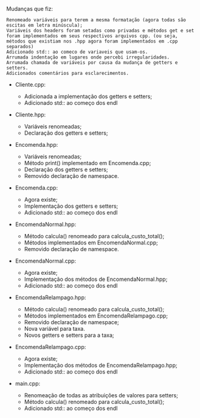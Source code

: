 Mudanças que fiz:

    Renomeado variáveis para terem a mesma formatação (agora todas são escitas em letra minúscula);
    Variáveis dos headers foram setadas como privadas e métodos get e set foram implementados em seus respectivos arquivos cpp. (ou seja, métodos que existiam nos .hpp agora foram implementados em .cpp separados)
    Adicionado std:: ao comeco de variaveis que usam-os.
    Arrumada indentação em lugares onde percebi irregularidades.
    Arrumada chamada de variáveis por causa da mudança de getters e setters.
    Adicionados comentários para esclarecimentos.

- Cliente.cpp:
    * Adicionada a implementação dos getters e setters;
    * Adicionado std:: ao começo dos endl

- Cliente.hpp:
    * Variáveis renomeadas;
    * Declaração dos getters e setters;

- Encomenda.hpp:
    * Variáveis renomeadas;
    * Método print() implementado em Encomenda.cpp;
    * Declaração dos getters e setters;
    * Removido declaração de namespace.

- Encomenda.cpp:
    * Agora existe;
    * Implementação dos getters e setters;
    * Adicionado std:: ao começo dos endl

- EncomendaNormal.hpp:
    * Método calcula() renomeado para calcula_custo_total();
    * Métodos implementados em EncomendaNormal.cpp;
    * Removido declaração de namespace.

- EncomendaNormal.cpp:
    * Agora existe;
    * Implementação dos métodos de EncomendaNormal.hpp;
    * Adicionado std:: ao começo dos endl

- EncomendaRelampago.hpp:
    * Método calcula() renomeado para calcula_custo_total();
    * Métodos implementados em EncomendaRelampago.cpp;
    * Removido declaração de namespace;
    * Nova variável para taxa.
    * Novos getters e setters para a taxa;

- EncomendaRelampago.cpp:
    * Agora existe;
    * Implementação dos métodos de EncomendaRelampago.hpp;
    * Adicionado std:: ao começo dos endl

- main.cpp:
    * Renomeação de todas as atribuições de valores para setters;
    * Método calcula() renomeado para calcula_custo_total();
    * Adicionado std:: ao começo dos endl